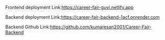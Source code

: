 Frontend deployment Link:https://career-fair-guvi.netlify.app


Backend deployment Link:https://career-fair-backend-1acf.onrender.com

Backend  Github Link:https://github.com/kumaresan2001/Career-Fair-Backend
